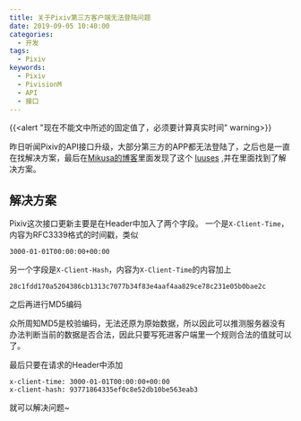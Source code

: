 ```yaml
---
title: 关于Pixiv第三方客户端无法登陆问题
date: 2019-09-05 10:40:00
categories: 
  - 开发
tags:
  - Pixiv
keywords: 
  - Pixiv
  - PivisionM
  - API
  - 接口
---
```


{{<alert "现在不能文中所述的固定值了，必须要计算真实时间" warning>}}

昨日听闻Pixiv的API接口升级，大部分第三方的APP都无法登陆了，之后也是一直在找解决方案，最后在[Mikusa的博客](https://www.himiku.com)里面发现了这个 [Iuuses](https://github.com/upbit/pixivpy/issues/83) ,并在里面找到了解决方案。

## 解决方案

Pixiv这次接口更新主要是在Header中加入了两个字段。
一个是`X-Client-Time`，内容为RFC3339格式的时间戳，类似

```
3000-01-01T00:00:00+00:00
```

另一个字段是`X-Client-Hash`，内容为`X-Client-Time`的内容加上

```
28c1fdd170a5204386cb1313c7077b34f83e4aaf4aa829ce78c231e05b0bae2c
```

之后再进行MD5编码

众所周知MD5是校验编码，无法还原为原始数据，所以因此可以推测服务器没有办法判断当前的数据是否合法，因此只要写死进客户端里一个规则合法的值就可以了。

最后只要在请求的Header中添加

```
x-client-time: 3000-01-01T00:00:00+00:00
x-client-hash: 93771864335ef0c8e52db10be563eab3
```

就可以解决问题~
